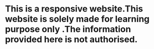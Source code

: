 # This is a responsive website.This website is solely made for learning purpose only .The information provided here is not authorised.
